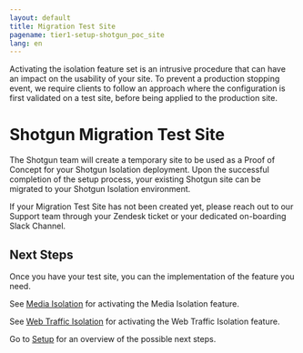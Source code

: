 ```yaml
---
layout: default
title: Migration Test Site
pagename: tier1-setup-shotgun_poc_site
lang: en
---
```


Activating the isolation feature set is an intrusive procedure that can have an impact on the usability of your site. To prevent a production stopping event, we require clients to follow an approach where the configuration is first validated on a test site, before being applied to the production site.

# Shotgun Migration Test Site

The Shotgun team will create a temporary site to be used as a Proof of Concept for your Shotgun Isolation deployment. Upon the successful completion of the setup process, your existing Shotgun site can be migrated to your Shotgun Isolation environment.

If your Migration Test Site has not been created yet, please reach out to our Support team through your Zendesk ticket or your dedicated on-boarding Slack Channel.

## Next Steps

Once you have your test site, you can the implementation of the feature you need.

See [Media Isolation](./s3_bucket.md) for activating the Media Isolation feature.

See [Web Traffic Isolation](./traffic_segregation.md) for activating the Web Traffic Isolation feature.

Go to [Setup](./setup.md) for an overview of the possible next steps.